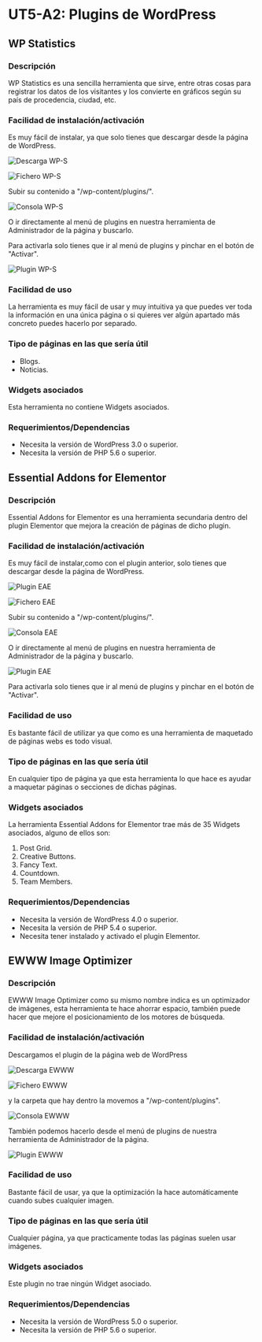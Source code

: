 # UT5-A2: Plugins de WordPress

## WP Statistics
### Descripción
WP Statistics es una sencilla  herramienta que sirve, entre otras cosas para registrar los datos de los visitantes y los convierte en gráficos según su país de procedencia, ciudad, etc.

### Facilidad de instalación/activación
Es muy fácil de instalar, ya que solo tienes que descargar desde la página de WordPress.

![Descarga WP-S](img/1.png)

![Fichero WP-S](img/2.png)

Subir su contenido a "/wp-content/plugins/".

![Consola WP-S](img/3.png)

O ir directamente al menú de plugins en nuestra herramienta de Administrador de la página y buscarlo.

Para activarla solo tienes que ir al menú de plugins y pinchar en el botón de "Activar".

![Plugin WP-S](img/4.png)

### Facilidad de uso
La herramienta es muy fácil de usar y muy intuitiva ya que puedes ver toda la información en una única página o si quieres ver algún apartado más concreto puedes hacerlo por separado.

### Tipo de páginas en las que sería útil
- Blogs.
- Noticias.

### Widgets asociados
Esta herramienta no contiene Widgets asociados.

### Requerimientos/Dependencias
- Necesita la versión de WordPress 3.0 o superior.
- Necesita la versión de PHP 5.6 o superior.

## Essential Addons for Elementor
### Descripción
Essential Addons for Elementor es una herramienta secundaria dentro del plugin Elementor que mejora la creación de páginas de dicho plugin.


### Facilidad de instalación/activación
Es muy fácil de instalar,como con el plugin anterior, solo tienes que descargar desde la página de WordPress.

![Plugin EAE](img/6.png)

![Fichero EAE](img/7.png)

Subir su contenido a "/wp-content/plugins/".

![Consola EAE](img/8.png)

O ir directamente al menú de plugins en nuestra herramienta de Administrador de la página y buscarlo.

![Plugin EAE](img/5.png)

Para activarla solo tienes que ir al menú de plugins y pinchar en el botón de "Activar".

### Facilidad de uso
Es bastante fácil de utilizar ya que como es una herramienta de maquetado de páginas webs es todo visual.

### Tipo de páginas en las que sería útil
En cualquier tipo de página ya que esta herramienta lo que hace es ayudar a maquetar páginas o secciones de dichas páginas.

### Widgets asociados
La herramienta Essential Addons for Elementor trae más de 35 Widgets asociados, alguno de ellos son:
1. Post Grid.
2. Creative Buttons.
3. Fancy Text.
4. Countdown.
5. Team Members.

### Requerimientos/Dependencias
- Necesita la versión de WordPress 4.0 o superior.
- Necesita la versión de PHP 5.4 o superior.
- Necesita tener instalado y activado el plugin Elementor.

## EWWW Image Optimizer
### Descripción
EWWW Image Optimizer como su mismo nombre indica es un optimizador de imágenes, esta herramienta te hace ahorrar espacio, también puede hacer que mejore el posicionamiento de los motores de búsqueda.

### Facilidad de instalación/activación
Descargamos el plugin de la página web de WordPress

![Descarga EWWW](img/9.png)

![Fichero EWWW](img/10.png)

y la carpeta que hay dentro la movemos a "/wp-content/plugins".

![Consola EWWW](img/11.png)

También podemos hacerlo desde el menú de plugins de nuestra herramienta de Administrador de la página.

![Plugin EWWW](img/12.png)

### Facilidad de uso
Bastante fácil de usar, ya que la optimización la hace automáticamente cuando subes cualquier imagen.

### Tipo de páginas en las que sería útil
Cualquier página, ya que practicamente todas las páginas suelen usar imágenes.

### Widgets asociados
Este plugin no trae ningún Widget asociado.

### Requerimientos/Dependencias
- Necesita la versión de WordPress 5.0 o superior.
- Necesita la versión de PHP 5.6 o superior.
